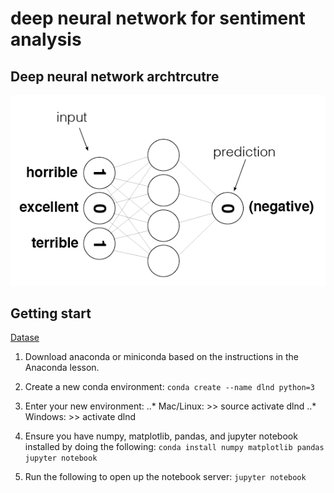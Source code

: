 # deep neural network for sentiment analysis

## Deep neural network archtrcutre

![dnn](./sentiment_network.png)

## Getting start

[Datase](https://archive.ics.uci.edu/ml/datasets/Bike+Sharing+Dataset)

1. Download anaconda or miniconda based on the instructions in the Anaconda lesson.
1. Create a new conda environment: `conda create --name dlnd python=3`

1. Enter your new environment: 
..* Mac/Linux: >> source activate dlnd
..* Windows: >> activate dlnd

1. Ensure you have numpy, matplotlib, pandas, and jupyter notebook installed by doing the following: `conda install numpy matplotlib pandas jupyter notebook`

1. Run the following to open up the notebook server: ` jupyter notebook `